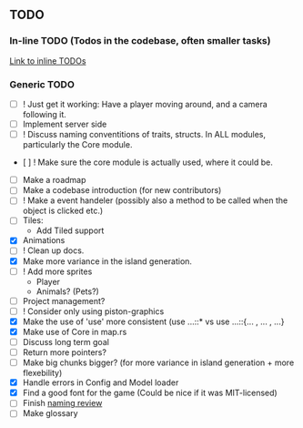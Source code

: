 ## TODO

### In-line TODO (Todos in the codebase, often smaller tasks)

[Link to inline TODOs](https://github.com/Ticki/Open-Sea/search?utf8=%E2%9C%93&q=TODO)

### Generic TODO

- [ ] ! Just get it working: Have a player moving around, and a camera following it.
- [ ] Implement server side
- [ ] ! Discuss naming conventitions of traits, structs. In ALL modules, particularly the Core module.
- [ ] ! Make sure the core module is actually used, where it could be.
- [ ] Make a roadmap
- [ ] Make a codebase introduction (for new contributors)
- [ ] ! Make a event handeler (possibly also a method to be called when the object is clicked etc.)
- [ ] Tiles:
  - Add Tiled support
- [x] Animations
- [ ] ! Clean up docs.
- [x] Make more variance in the island generation.
- [ ] ! Add more sprites
  - Player
  - Animals? (Pets?)
- [ ] Project management?
- [ ] ! Consider only using piston-graphics
- [x] Make the use of 'use' more consistent (use ...::* vs use ...::{... , ... , ...}
- [x] Make use of Core in map.rs
- [ ] Discuss long term goal
- [ ] Return more pointers?
- [ ] Make big chunks bigger? (for more variance in island generation + more flexebility)
- [x] Handle errors in Config and Model loader
- [x] Find a good font for the game (Could be nice if it was MIT-licensed)
- [ ] Finish [naming review](wiki/naming.md)
- [ ] Make glossary
